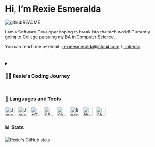 # Hi, I’m Rexie Esmeralda

![githubREADME](https://user-images.githubusercontent.com/101059597/195011479-11e15a30-2017-487c-bfa5-3729a15ae747.gif)

I am a Software Developer hoping to break into the tech world!
Currently going to College pursuing my BA in Computer Science.

You can reach me by email : rexieesmeralda@icloud.com / [Linkedin](https://www.linkedin.com/in/rexieesmeralda/)
  
#

<details>
 <summary><h3>👨‍💻 Rexie's Coding Journey</h3></summary>
   I started my coding journey after leaving the U.S Navy. Although it is a very lengthy story, in short I now wanted to pursue a career that is more inline of my interests which is becoming a Software Developer. With little to no coding knowledge I sought for guidance and before applying to colleges to pursuit my degree I have found a Coding BootCamp named CodeFellows. From there I started from the ground up and it brought me to where I am today. I am passionate of the technology that is being built and the knowledge that goes behind the scenes and wish that one day I'll be able to contribute to that technology.
</details>

#
  
### 🧰 Languages and Tools

<img align="left" alt="Java" width="30px" style="padding-right:10px;" src="https://cdn.jsdelivr.net/gh/devicons/devicon/icons/java/java-original.svg"/>
<img align="left" alt="JavaScript" width="30px" style="padding-right:10px;" src="https://cdn.jsdelivr.net/gh/devicons/devicon/icons/javascript/javascript-plain.svg" />
<img align="left" alt="HTML" width="30px" style="padding-right:10px;" src="https://cdn.jsdelivr.net/gh/devicons/devicon/icons/html5/html5-plain.svg" />
<img align="left" alt="CSS" width="30px" style="padding-right:10px;" src="https://cdn.jsdelivr.net/gh/devicons/devicon/icons/css3/css3-plain.svg" />
<img align="left" alt="Git" width="30px" style="padding-right:10px;" src="https://cdn.jsdelivr.net/gh/devicons/devicon/icons/git/git-original.svg" />
<img align="left" alt="React" width="30px" style="padding-right:10px;" src="https://cdn.jsdelivr.net/gh/devicons/devicon/icons/react/react-original.svg" />
<img align="left" alt="NodeJS" width="30px" style="padding-right:10px;" src="https://cdn.jsdelivr.net/gh/devicons/devicon/icons/nodejs/nodejs-original.svg" />
<img align="left" alt="GitHub" width="30px" style="padding-right:10px;" src="https://cdn.jsdelivr.net/gh/devicons/devicon/icons/github/github-original.svg" />
<br />

#

### 📊 Stats

![Rexie's GitHub stats](https://github-readme-stats.vercel.app/api?username=esmerexie&show_icons=true&theme=moltack)

<!---
esmerexie/esmerexie is a ✨ special ✨ repository because its `README.md` (this file) appears on your GitHub profile.
You can click the Preview link to take a look at your changes.
--->
